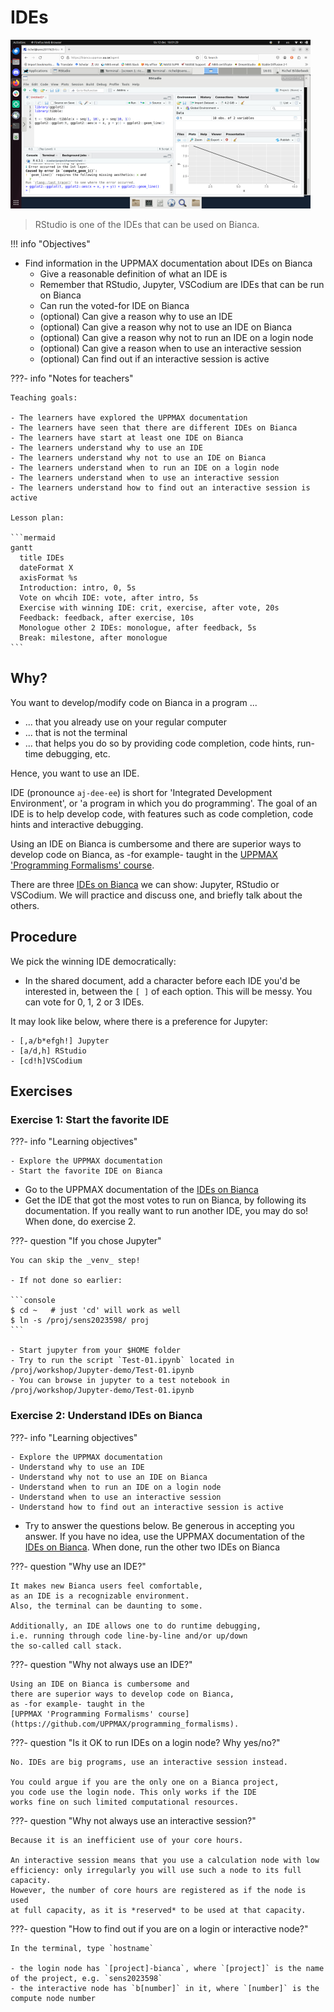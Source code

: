 # IDEs

![RStudio running on Bianca](./img/rstudio_in_action_480_x_270.png)

> RStudio is one of the IDEs that can be used on Bianca.

!!! info "Objectives"

- Find information in the UPPMAX documentation about IDEs on Bianca
    - Give a reasonable definition of what an IDE is
    - Remember that RStudio, Jupyter, VSCodium are IDEs that can be run on Bianca
    - Can run the voted-for IDE on Bianca
    - (optional) Can give a reason why to use an IDE
    - (optional) Can give a reason why not to use an IDE on Bianca
    - (optional) Can give a reason why not to run an IDE on a login node
    - (optional) Can give a reason when to use an interactive session
    - (optional) Can find out if an interactive session is active

???- info "Notes for teachers"

    Teaching goals:

    - The learners have explored the UPPMAX documentation
    - The learners have seen that there are different IDEs on Bianca
    - The learners have start at least one IDE on Bianca
    - The learners understand why to use an IDE
    - The learners understand why not to use an IDE on Bianca
    - The learners understand when to run an IDE on a login node
    - The learners understand when to use an interactive session
    - The learners understand how to find out an interactive session is active

    Lesson plan:

    ```mermaid
    gantt
      title IDEs
      dateFormat X
      axisFormat %s
      Introduction: intro, 0, 5s
      Vote on whcih IDE: vote, after intro, 5s
      Exercise with winning IDE: crit, exercise, after vote, 20s
      Feedback: feedback, after exercise, 10s
      Monologue other 2 IDEs: monologue, after feedback, 5s
      Break: milestone, after monologue
    ```

## Why?

You want to develop/modify code on Bianca in a program ...

- ... that you already use on your regular computer
- ... that is not the terminal
- ... that helps you do so by providing code completion,
      code hints, run-time debugging, etc.

Hence, you want to use an IDE.

IDE (pronounce `aj-dee-ee`) is short for 'Integrated Development Environment',
or 'a program in which you do programming'.
The goal of an IDE is to help develop code, with features
such as code completion, code hints and interactive debugging.

Using an IDE on Bianca is cumbersome and
there are superior ways to develop code on Bianca,
as -for example- taught in the
[UPPMAX 'Programming Formalisms' course](https://github.com/UPPMAX/programming_formalisms).

There are three [IDEs on Bianca](http://docs.uppmax.uu.se/software/ides_on_bianca/)
we can show: Jupyter, RStudio or VSCodium.
We will practice and discuss one, and briefly talk about the others.


## Procedure

We pick the winning IDE democratically:

- In the shared document, add a character before each IDE you'd be interested
  in, between the `[ ]` of each option. This will be messy.
  You can vote for 0, 1, 2 or 3 IDEs.

It may look like below, where there is a preference for Jupyter:

```text
- [,a/b*efgh!] Jupyter
- [a/d,h] RStudio
- [cd!h]VSCodium
```

## Exercises

### Exercise 1: Start the favorite IDE

???- info "Learning objectives"

    - Explore the UPPMAX documentation
    - Start the favorite IDE on Bianca

- Go to the UPPMAX documentation of the [IDEs on Bianca](http://docs.uppmax.uu.se/software/ides_on_bianca/)
- Get the IDE that got the most votes to run on Bianca, by following
  its documentation. If you really want to run another IDE,
  you may do so! When done, do exercise 2.

???- question "If you chose Jupyter"

    You can skip the _venv_ step!

    - If not done so earlier:

    ```console
    $ cd ~   # just 'cd' will work as well
    $ ln -s /proj/sens2023598/ proj
    ```
     
    - Start jupyter from your $HOME folder
    - Try to run the script `Test-01.ipynb` located in /proj/workshop/Jupyter-demo/Test-01.ipynb
    - You can browse in jupyter to a test notebook in /proj/workshop/Jupyter-demo/Test-01.ipynb

### Exercise 2: Understand IDEs on Bianca

???- info "Learning objectives"

    - Explore the UPPMAX documentation
    - Understand why to use an IDE
    - Understand why not to use an IDE on Bianca
    - Understand when to run an IDE on a login node
    - Understand when to use an interactive session
    - Understand how to find out an interactive session is active


- Try to answer the questions below.
  Be generous in accepting you answer.
  If you have no idea, use the UPPMAX documentation of the [IDEs on Bianca](http://docs.uppmax.uu.se/software/ides_on_bianca/).
  When done, run the other two IDEs on Bianca

???- question "Why use an IDE?"

    It makes new Bianca users feel comfortable,
    as an IDE is a recognizable environment.
    Also, the terminal can be daunting to some.

    Additionally, an IDE allows one to do runtime debugging,
    i.e. running through code line-by-line and/or up/down
    the so-called call stack.

???- question "Why not always use an IDE?"

    Using an IDE on Bianca is cumbersome and
    there are superior ways to develop code on Bianca,
    as -for example- taught in the 
    [UPPMAX 'Programming Formalisms' course](https://github.com/UPPMAX/programming_formalisms).

???- question "Is it OK to run IDEs on a login node? Why yes/no?"

    No. IDEs are big programs, use an interactive session instead.

    You could argue if you are the only one on a Bianca project,
    you code use the login node. This only works if the IDE
    works fine on such limited computational resources.

???- question "Why not always use an interactive session?"

    Because it is an inefficient use of your core hours.

    An interactive session means that you use a calculation node with low
    efficiency: only irregularly you will use such a node to its full
    capacity. 
    However, the number of core hours are registered as if the node is used
    at full capacity, as it is *reserved* to be used at that capacity.

???- question "How to find out if you are on a login or interactive node?"

    In the terminal, type `hostname`

    - the login node has `[project]-bianca`, where `[project]` is the name of the project, e.g. `sens2023598`
    - the interactive node has `b[number]` in it, where `[number]` is the compute node number
